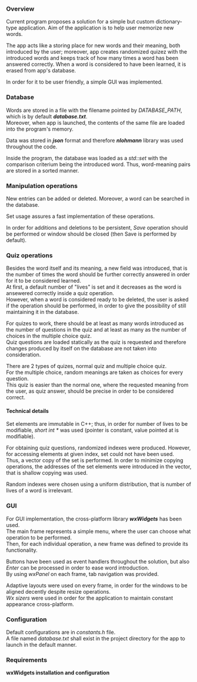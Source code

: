 <h3> Overview </h3>
<p>
    Current program proposes a solution for a simple but custom dictionary-type application. Aim of the application is to help user memorize new words.
</p>
<p>
    The app acts like a storing place for new words and their meaning, both introduced by the user; moreover, app creates randomized quizez with the introduced words and keeps track of how many times a word has been answered correctly. When a word is considered to have been learned, it is erased from app's database.
</p>

<p>
    In order for it to be user friendly, a simple GUI was implemented.
</p>

<h3> Database </h3>
<p>
    Words are stored in a file with the filename pointed by <i>DATABASE_PATH</i>, which is by default <i><b>database.txt</i></b>.<br>
    Moreover, when app is launched, the contents of the same file are loaded into the program's memory.
</p>

<p>
    Data was stored in <i><b>json</i></b> format and therefore <b><i>nlohmann</b></i> library was used throughout the code.
</p>
<p>
    Inside the program, the database was loaded as a <i>std::set</i> with the comparison criterium being the introduced word. Thus, word-meaning pairs are stored in a sorted manner.
</p>

<h3>Manipulation operations</h3>
<p>
    New entries can be added or deleted. Moreover, a word can be searched in the database.
</p>
<p>
    Set usage assures a fast implementation of these operations.
</p>

<p>
    In order for additions and deletions to be persistent, <i>Save</i> operation should be performed or window should be closed (then Save is performed by default).
</p>

<h3>Quiz operations </h3>
<p> Besides the word itself and its meaning, a new field was introduced, that is the number of times the word should be further correctly answered in order for it to be considered learned. <br>
    At first, a default number of "lives" is set and it decreases as the word is ansewered correctly inside a quiz operation. <br>
    However, when a word is considered ready to be deleted, the user is asked if the operation should be performed, in order to give the possibility of still maintaining it in the database.
</p>

<p> For quizes to work, there should be at least as many words introduced as the number of questions in the quiz and at least as many as the number of choices in the multiple choice quiz. <br>
    Quiz questions are loaded statically as the quiz is requested and therefore changes produced by itself on the database are not taken into consideration.
<p>

<p> There are 2 types of quizes, normal quiz and multiple choice quiz.<br>
    For the multiple choice, random meanings are taken as choices for every question. <br>
    This quiz is easier than the normal one, where the requested meaning from the user, as quiz answer, should be precise in order to be considered correct.
</p>

<h4>Technical details</h4>
<p>
    Set elements are immutable in C++; thus, in order for number of lives to be modifiable, <i>short int *</i> was used (pointer is constant, value pointed at is modifiable).
</p>

<p>
    For obtaining quiz questions, randomized indexes were produced. However, for accessing elements at given index, set could not have been used. <br>
    Thus, a vector copy of the set is performed. In order to minimize copying operations, the addresses of the set elements were introduced in the vector, that is shallow copying was used.
</p>

<p>
    Random indexes were chosen using a uniform distribution, that is number of lives of a word is irrelevant.
</p>

<h3>GUI</h3>
<p>
    For GUI implementation, the cross-platform library <i><b>wxWidgets</i></b> has been used. <br>
    The main frame represents a simple menu, where the user can choose what operation to be performed. <br>
    Then, for each individual operation, a new frame was defined to provide its functionality.
</p>

<p>
    Buttons have been used as event handlers throughout the solution, but also <i>Enter</i> can be processed in order to ease word introduction. <br>
    By using <i>wxPanel</i> on each frame, tab navigation was provided.
</p>

<p>
    Adaptive layouts were used on every frame, in order for the windows to be aligned decently despite resize operations. <br>
    <i>Wx sizers</i> were used in order for the application to maintain constant appearance cross-platform.
</p>

<h3> Configuration </h3>
<p>
    Default configurations are in <i>constants.h</i> file. <br>
    A file named <i>database.txt</i> shall exist in the project directory for the app to launch in the default manner.
</p>

<h3> Requirements </h3>
<p> <b>wxWidgets installation and configuration</b> </p>
